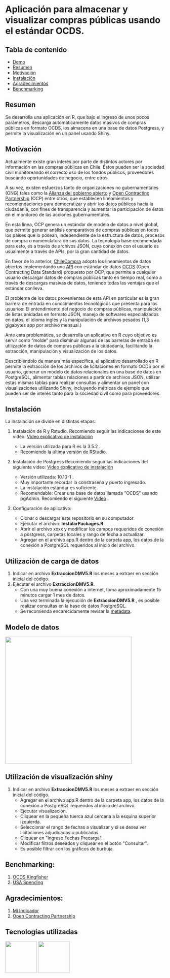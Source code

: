 ﻿# Aplicación para almacenar y visualizar compras públicas usando el estándar OCDS.

## Tabla de contenido
  * [Demo](#demo)
  * [Resumen](#resumen)
  * [Motivación](#motivación)
  * [Instalación](#instalación)
  * [Agradecimientos](#agradecimientos)
  * [Benchmarking](#benchmarking)

## Resumen
Se desarrolla una aplicación en R, que bajo el ingreso de unos pocos parámetros, descarga automáticamente datos masivos de compras públicas en formato OCDS, los almacena en una base de datos Postgress, y permite la visualización en un panel usando Shiny.

## Motivación
Actualmente existe gran interés por parte de distintos actores por información en las compras públicas en Chile. Éstos pueden ser la sociedad civil monitoreando el correcto uso de los fondos públicos, proveedores buscando oportunidades de negocio, entre otros.

A su vez, existen esfuerzos tanto de organizaciones no gubernamentales (ONG) tales como la [Alianza del gobierno abierto](https://www.opengovpartnership.org/)  y [Open Contracting Partnership](https://www.open-contracting.org/es/) (OCP) entre otros, que establecen lineamientos y recomendaciones para democratizar y abrir los datos públicos hacia la ciudadanía, con fines de transparencia y aumentar la participación de éstos en el monitoreo de las acciones gubernamentales.

En esta línea, OCP genera un estándar de modelo de datos a nivel global, que permite generar análisis comparativos de compras públicas en todos los países que lo posean, independiente de la estructura de datos, procesos de compra o nomenclatura de sus datos. La tecnología base recomendada para esto, es a través de archivos JSON, cuya conexión con el usuario es usualmente a través de APIs, por la gran cantidad de datos. 

En favor de lo anterior, [ChileCompra](https://www.chilecompra.cl/) adopta los lineamientos de datos abiertos implementando una [API](https://desarrolladores.mercadopublico.cl/) con estándar de datos [OCDS](https://standard.open-contracting.org/latest/es/) (Open Contracting Data Standard) propuesto por OCP, que permite a cualquier usuario descargar datos de compras públicas tanto en tiempo real, como a través de descargas masivas de datos, teniendo todas las ventajas que el estándar conlleva.

El problema de los datos provenientes de esta API en particular es la gran barrera de entrada en conocimientos tecnológicos que presenta para los usuarios: El entendimiento del negocio de compras públicas, manipulación de listas anidadas en formato JSON, manejo de softwares especializados en datos, el idioma inglés y la manipulación de archivos pesados (1,3 gigabytes app por archivo mensual.) 

Ante esta problemática, se desarrolla un aplicativo en R cuyo objetivo es servir como “molde” para disminuir algunas de las barreras de entrada en utilización de datos de compras públicas a la ciudadanía, facilitando la extracción, manipulación y visualización de los datos. 

Describiéndolo de manera más específica, el aplicativo desarrollado en R permite la extracción de los archivos de licitaciones en formato OCDS por el usuario, generar un modelo de datos relacionales en una base de datos en PostgreSQL, alimentar tablas relaciones a partir de archivos JSON, utilizar estas mismas tablas para realizar consultas y alimentar un panel con visualizaciones utilizando Shiny, incluyendo métricas de ejemplo que pueden ser de interés tanto para la sociedad civil como para proveedores.

## Instalación
La instalación se divide en distintas etapas:
1. Instalación de R y Rstudio. 
Recomiendo seguir las indicaciones de este video:
[Video explicativo de instalación](https://www.youtube.com/watch?v=rxsE3Uc_bnU)
    - La versión utilizada para R es la 3.5.2 .
    - Recomiendo la última versión de RStudio.

2. Instalación de Postgress
Recomiendo seguir las indicaciones del siguiente video:
[Video explicativo de instalación](https://www.youtube.com/watch?v=cHGaDfzJyY4)
    - Versión utilizada: 10.10-1 .
    - Muy importante recordar la constraseña y puerto ingresado.
    - La instalación estándar es suficiente.
	- Recomendable: Crear una base de datos llamada "OCDS" usando pgAdmin. Recomiendo el siguiente [Video](https://www.youtube.com/watch?v=BW8Sr_ueSJI) .

3. Configuración de aplicativo:
    - Clonar o descargar este repositorio en su computador.
	- Ejecutar el archivo: __InstalarPackages.R__
	- Abrir el archivo xxxx y modificar los campos requeridos de conexión a postgress, carpetas locales y rango de fecha a actualizar.
	- Agregar en el archivo app.R dentro de la carpeta app, los datos de la conexión a PostgreSQL requeridos al inicio del archivo.
	
## Utilización de carga de datos
1. Indicar en archivo __ExtraccionDMV5.R__ los meses a extraer en sección inicial del código.
2. Ejecutar el archivo  __ExtraccionDMV5.R__.
      - Con una muy buena conexión a internet, toma aproximadamente 15 minutos cargar 1 mes de datos.
	  - Una vez terminada la ejecución de __ExtraccionDMV5.R__ , es posible realizar consultas en la base de datos PostgreSQL.
	  - Se recomienda encarecidamente revisar la [metadata](https://github.com/DCCP-Hugo/MercadoPublicoOCDS/blob/master/Metadata.csv).
		

## Modelo de datos
[<img target="_blank" src="https://github.com/DCCP-Hugo/MercadoPublicoOCDS/blob/master/Im%C3%A1genes/Modelo%20datos.png" width=400>](https://github.com/DCCP-Hugo/MercadoPublicoOCDS/blob/master/Im%C3%A1genes/Modelo%20datos.png)


## Utilización de visualización shiny
1. Indicar en archivo __ExtraccionDMV5.R__ los meses a extraer en sección inicial del código.	  
	- Agregar en el archivo app.R dentro de la carpeta app, los datos de la conexión a PostgreSQL requeridos al inicio del archivo.
	- Ejecutar visualización.
	- Cliquear en la pequeña tuerca azul cercana a la esquina superior izquierda.
	- Seleccionar el rango de fechas a visualizar y si se desea ver licitaciones adjudicadas o publicadas.
	- Cliquear en "Ingreso Fechas Precarga".
	- Modificar filtros deseados y cliquear en el botón "Consultar".
	- Es posible filtrar con los gráficos de burbuja.

## Benchmarking:
1. [OCDS Kingfisher](https://ocdsdeploy.readthedocs.io/en/latest/use/kingfisher.html)
2. [USA Spending](https://www.usaspending.gov/)

## Agradecimientos:
1. [Mi Indicador](https://mindicador.cl)
2. [Open Contracting Partnership](https://www.open-contracting.org/es)

## Tecnologías utilizadas

[<img target="_blank" src="https://www.r-project.org/logo/Rlogo.svg" width=100>](https://r-project.org/) [<img target="_blank" src="https://wiki.postgresql.org/images/a/a4/PostgreSQL_logo.3colors.svg" width=100>](https://postgresql.org/) 





    